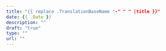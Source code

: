 ```yaml
---
title: "{{ replace .TranslationBaseName "-" " " |title }}"
date: {{ .Date }}
description: ""
draft: "true"
type: ""
url: ""
---
```

